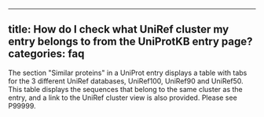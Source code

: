 
---
title: How do I check what UniRef cluster my entry belongs to from the UniProtKB entry page?
categories: faq
---

The section "Similar proteins" in a UniProt entry displays a table with tabs for the 3 different UniRef databases, UniRef100, UniRef90 and UniRef50. This table displays the sequences that belong to the same cluster as the entry, and a link to the UniRef cluster view is also provided. Please see P99999.
        